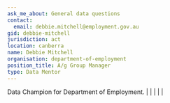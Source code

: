 ```yaml
---
ask_me_about: General data questions
contact:
  email: debbie.mitchell@employment.gov.au
gid: debbie-mitchell
jurisdiction: act
location: canberra
name: Debbie Mitchell
organisation: department-of-employment
position_title: A/g Group Manager
type: Data Mentor
---
```


Data Champion for Department of Employment.|||||